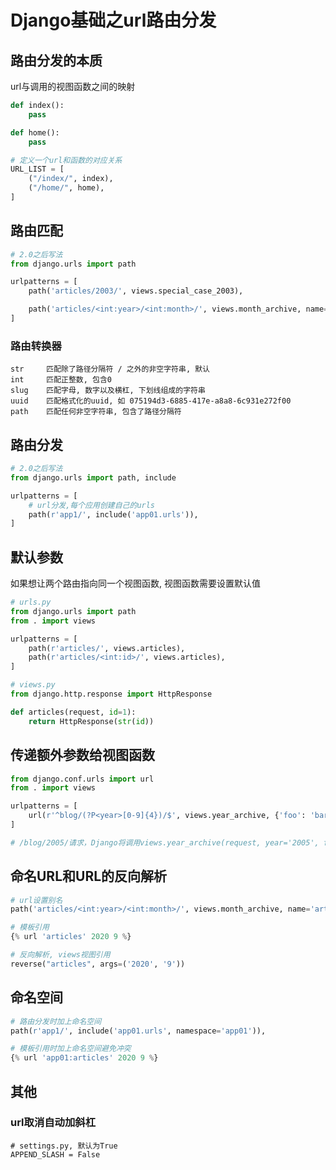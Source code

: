 # Django基础之url路由分发

## 路由分发的本质

url与调用的视图函数之间的映射

```python
def index():
    pass

def home():
    pass

# 定义一个url和函数的对应关系
URL_LIST = [
    ("/index/", index),
    ("/home/", home),
]
```

## 路由匹配

```python
# 2.0之后写法
from django.urls import path

urlpatterns = [
    path('articles/2003/', views.special_case_2003),

    path('articles/<int:year>/<int:month>/', views.month_archive, name='articles'),
]
```

### 路由转换器

```shell
str     匹配除了路径分隔符 / 之外的非空字符串, 默认
int     匹配正整数, 包含0
slug    匹配字母, 数字以及横杠, 下划线组成的字符串
uuid    匹配格式化的uuid, 如 075194d3-6885-417e-a8a8-6c931e272f00
path    匹配任何非空字符串, 包含了路径分隔符
```

## 路由分发

```python
# 2.0之后写法
from django.urls import path, include

urlpatterns = [
    # url分发,每个应用创建自己的urls
    path(r'app1/', include('app01.urls')),
]
```

## 默认参数

如果想让两个路由指向同一个视图函数, 视图函数需要设置默认值

```python
# urls.py
from django.urls import path
from . import views

urlpatterns = [
    path(r'articles/', views.articles),
    path(r'articles/<int:id>/', views.articles),
]

# views.py
from django.http.response import HttpResponse

def articles(request, id=1):
    return HttpResponse(str(id))
```

## 传递额外参数给视图函数

```python
from django.conf.urls import url
from . import views

urlpatterns = [
    url(r'^blog/(?P<year>[0-9]{4})/$', views.year_archive, {'foo': 'bar'}),
]

# /blog/2005/请求，Django将调用views.year_archive(request, year='2005', foo='bar')
```

## 命名URL和URL的反向解析

```python
# url设置别名
path('articles/<int:year>/<int:month>/', views.month_archive, name='articles'),

# 模板引用
{% url 'articles' 2020 9 %}

# 反向解析, views视图引用
reverse("articles", args=('2020', '9'))
```

## 命名空间

```python
# 路由分发时加上命名空间
path(r'app1/', include('app01.urls', namespace='app01')),

# 模板引用时加上命名空间避免冲突
{% url 'app01:articles' 2020 9 %}
```

## 其他

### url取消自动加斜杠

```shell
# settings.py, 默认为True
APPEND_SLASH = False
```
